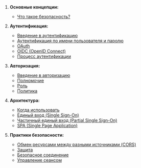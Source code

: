 1. **Основные концепции:**
   - [Что такое безопасность?](authentication/what-is-security.md)

2. **Аутентификация:**
   - [Введение в аутентификацию](authentication/introduction-of-authentication.md)
   - [Аутентификация по имени пользователя и паролю](authentication/username-password.md)
   - [OAuth](authentication/oauth.md)
   - [OIDC (OpenID Connect)](authentication/oidc.md)
   - [Процесс аутентификации](authentication/process-of-authentication.md)

3. **Авторизация:**
   - [Введение в авторизацию](authorization/introduction-of-authorization.md)
   - [Полномочие](authorization/authority.md)
   - [Роль](authorization/role.md)
   - [Политика](authorization/policy.md)

4. **Архитектура:**
   - [Когда использовать](architecture/when-to-use.md)
   - [Единый вход (Single Sign-On)](architecture/single-sign-on.md)
   - [Частичный единый вход (Partial Single Sign-On)](architecture/partial-single-sign-on.md)
   - [SPA (Single Page Application)](architecture/spa.md)

5. **Практики безопасности:**
   - [Обмен ресурсами между разными источниками (CORS)](secure/cors.md)
   - [Защита](secure/protection.md)
   - [Безопасное соединение](secure/secure-communication.md)
   - [Управление сеансом](secure/session-managment.md)

